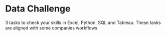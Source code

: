 # Data Challenge 
  3 tasks to check your skills in Excel, Python, SQL and Tableau. These tasks are aligned with some companies workflows
